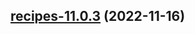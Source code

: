 

## [recipes-11.0.3](https://github.com/truecharts/charts/compare/recipes-11.0.2...recipes-11.0.3) (2022-11-16)

